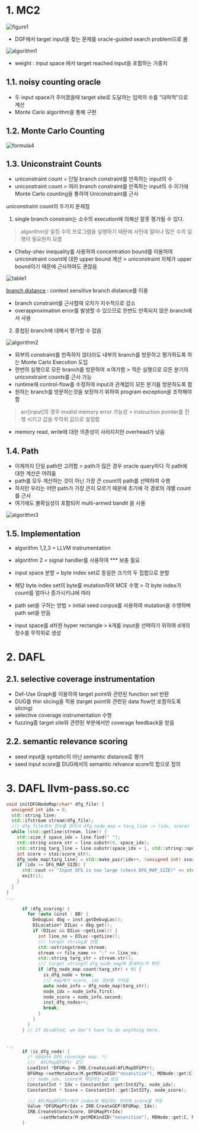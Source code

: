 # 1. MC2
![figure1](./image/11_figure1.png)

- DGF에서 target input을 찾는 문제를 oracle-guided search problem으로 봄

![algorithm1](./image/11_algorithm1.png)

- weight : input space 에서 target reached input을 포함하는 가중치


## 1.1. noisy counting oracle
- 두 input space가 주어졌을때 target site로 도달하는 입력의 수를 "대략적"으로 계산 
- Monte Carlo algorithm을 통해 구현

## 1.2. Monte Carlo Counting

![formula4](./image/11_formula4.png)

## 1.3. Uniconstraint Counts
- uniconstraint count = 단일 branch constraint를 만족하는 input의 수
- uniconstraint count > 여러 branch constraint를 만족하는 input의 수  이기에 Monte Carlo counting을 통하여 Uniconstraint를 근사

uniconstraint count의 두가지 문제점
1. single branch constrain는 소수의 execution에 의해선 잘못 평가될 수 있다.
> algorithm상 일정 수의 프로그램을 실행하기 때문에 사전에 얼마나 많은 수의 실행이 필요한지 모름
- Cheby-shev inequality를 사용하여 concentration bound를 이용하여 uniconstraint count에 대한 upper bound 계산 > uniconstraint 자체가 upper bound이기 때문에 근사하여도 괜찮음

![table1](./image/11_table1.png)

[branch distance](http://linyun.info/publications/issta20.pdf) : context sensitive branch distance를 이용


- branch constraint를 근사할때 오차가 지수적으로 감소
- overapproximation error를 발생할 수 있으므로 한번도 만족되지 않은 branch에서 사용
2. 중첩된 branch에 대해서 평가할 수 없음

![algorithm2](./image/11_algorithm2.png)

- 외부의 constraint를 만족하지 않더라도 내부의 branch를 방문하고 평가하도록 하는 Monte Carlo Execution 도입
- 한번의 실행으로 모든 branch를 방문하여 ㅍ여가함 > 적은 실행으로 모든 분기의 uniconstraint counts를 근사 가능
- runtime에 control-flow를 수정하여 input과 관계없이 모든 분기를 방문하도록 함
- 원하는 branch를 방문하는것을 보장하기 위하여 program exception을 조작해야함
> arr[input]의 경우 invalid memory error 가능성 > instruction pointer를 진행 시키고 값을 무작위 값으로 설정함
- memory read, write에 대한 의존성이 사라지지만 overhead가 낮음

## 1.4. Path
- 이제까지 단일 path만 고려함 > path가 많은 경우 oracle query마다 각 path에 대한 계산은 어려움
- path를 모두 계산하는 것이 아닌 가장 큰 count의 path를 선택하여 수행
- 하지만 우리는 어떤 path가 가장 큰지 모르기 때문에 초기에 각 경로의 개별 count를 근사
- 여기에도 불확실성이 포함되어 multi-armed bandit 을 사용

![algorithm3](./image/11_algorithm3.png)

## 1.5. Implementation
- algorithm 1,2,3 = LLVM instrumentation
- algorithm 2 = signal handler를 사용하여
  *** 보충 필요

- input space 분할 = byte index set로 동일한 크기의 두 집합으로 분할
- 해당 byte index set의 byte를 mutation하여 MCE 수행 > 각 byte index가 count를 얼마나 증가시키냐에 따라 

- path set을 구하는 방법 >  initial seed corpus를 사용하여 mutation을 수행하며 path set을 만듬
- input space를 d차원 hyper rectangle > k개를 input을 선택하기 위하여 d개의 정수를 무작위로 생성


# 2. DAFL
## 2.1. selective coverage instrumentation
- Def-Use Graph를 이용하여 target point와 관련된 function set 반환
- DUG를 thin slicing을 적용 (target point와 관련된 data flow만 포함하도록 slicing)
- selective coverage instrumentation 수행
- fuzzing중 target site와 관련된 부분에서만 coverage feedback을 받음
## 2.2. semantic relevance scoring
- seed input을 syntatic이 아닌 semantic distance로 평가
- seed input score를 DUG에서의 semantic relvance score의 합으로 정의

# 3. DAFL llvm-pass.so.cc
```cpp
void initDFGNodeMap(char* dfg_file) {
  unsigned int idx = 0;
  std::string line;
  std::ifstream stream(dfg_file);
  /// dfg_file에서 정보를 읽어서 dfg_node_map = targ_line -> (idx, score) 생성
  while (std::getline(stream, line)) {
    std::size_t space_idx = line.find(" ");
    std::string score_str = line.substr(0, space_idx);
    std::string targ_line = line.substr(space_idx + 1, std::string::npos);
    int score = stoi(score_str);
    dfg_node_map[targ_line] = std::make_pair(idx++, (unsigned int) score);
    if (idx >= DFG_MAP_SIZE) {
      std::cout << "Input DFG is too large (check DFG_MAP_SIZE)" << std::endl;
      exit(1);
    }
  }
}
...

      if (dfg_scoring) {
        for (auto &inst : BB) {
          DebugLoc dbg = inst.getDebugLoc();
          DILocation* DILoc = dbg.get();
          if (DILoc && DILoc->getLine()) {
            int line_no = DILoc->getLine();
            /// target string을 만듬
            std::ostringstream stream;
            stream << file_name << ":" << line_no;
            std::string targ_str = stream.str();
            /// target string이 dfg_node_map에 존재하는지 확인
            if (dfg_node_map.count(targ_str) > 0) {
              is_dfg_node = true;
              /// map에서 score, idx 정보를 가져옴
              auto node_info = dfg_node_map[targ_str];
              node_idx = node_info.first;
              node_score = node_info.second;
              inst_dfg_nodes++;
              break;
            }
          }
        }
      } // If disabled, we don't have to do anything here.


...
      if (is_dfg_node) {
        /* Update DFG coverage map. */
        ///  AFLMapDFGPtr 로드
        LoadInst *DFGMap = IRB.CreateLoad(AFLMapDFGPtr);
        DFGMap->setMetadata(M.getMDKindID("nosanitize"), MDNode::get(C, None));
        /// node_idx, score에 해당하는 값 생성
        ConstantInt * Idx = ConstantInt::get(Int32Ty, node_idx);
        ConstantInt * Score = ConstantInt::get(Int32Ty, node_score);

        /// AFLMapDFGPtr에서 index에 해당하는 위치에 score를 저장
        Value *DFGMapPtrIdx = IRB.CreateGEP(DFGMap, Idx);
        IRB.CreateStore(Score, DFGMapPtrIdx)
            ->setMetadata(M.getMDKindID("nosanitize"), MDNode::get(C, None));
      }

```